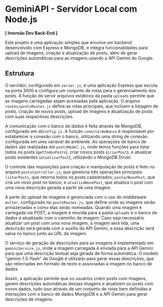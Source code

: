 # GeminiAPI - Servidor Local com Node.js
**[ Imersão Dev Back-End ]**

Este projeto é uma aplicação simples que envolve um backend desenvolvido com Express e MongoDB, e integra funcionalidades para upload de imagens, criação e atualização de posts, além de gerar descrições automáticas para as imagens usando a API Gemini do Google.

## Estrutura
O servidor, configurado em `server.js`, é uma aplicação Express que escuta na porta 3000 e configura um conjunto de rotas para o gerenciamento dos posts. A função de servir arquivos estáticos da pasta `uploads` permite que as imagens carregadas sejam acessadas pela aplicação. O arquivo `routes/postsRoutes.js` define as rotas principais, que incluem a listagem de posts, criação de novos posts, upload de imagens e atualização de posts com suas respectivas descrições.

A comunicação com o banco de dados é feita através de MongoDB, configurado em `dbConfig.js`. A função `conectarAoBanco` é responsável por estabelecer a conexão com o banco, utilizando uma string de conexão configurada em uma variável de ambiente. As operações de banco de dados são realizadas em `postsModel.js`, onde temos funções para listar todos os posts (`getTodosPosts`), criar novos posts (`criarPost`), e atualizar posts existentes (`atualizarPost`), utilizando o MongoDB Driver.

O controle das requisições para criação e manipulação de posts é feito no arquivo `postsController.js`, que gerencia três operações principais: `listarPosts`, que retorna todos os posts cadastrados; `postarNovoPost`, que cria um novo post no banco; e `atualizaNovoPost`, que atualiza o post com uma nova descrição gerada a partir de uma imagem.

A parte do upload de imagens é gerenciada com o uso do middleware `multer`, configurado no `postsRoutes.js`, que define onde as imagens serão armazenadas e como elas serão nomeadas. Quando uma imagem é carregada via POST, a imagem é movida para a pasta `uploads` e o banco de dados é atualizado com o caminho da imagem. Caso seja necessário atualizar um post com uma nova imagem, a imagem será lida, uma descrição será gerada com o auxílio da API Gemini, e essa descrição será salva no banco junto ao URL da imagem.

O serviço de geração de descrições para as imagens é implementado em `geminiService.js`, onde a imagem carregada é enviada para a API Gemini para que uma descrição textual seja gerada de forma automática. O modelo "gemini-1.5-flash" da Google é utilizado para gerar essas descrições, que são retornadas em formato de texto e associadas à imagem no banco de dados.

Assim, a aplicação permite que os usuários criem posts com imagens, gerem descrições automáticas dessas imagens e atualizem os posts com novos dados, tudo isso através de um conjunto de rotas bem definidas e interações com o banco de dados MongoDB e a API Gemini para gerar descrições de imagens.
